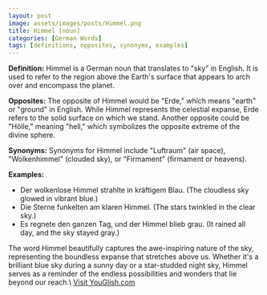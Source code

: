 ```yaml
---
layout: post
image: assets/images/posts/Himmel.png
title: Himmel [noun]
categories: [German Words]
tags: [definitions, opposites, synonyms, examples]
---
```


**Definition:** Himmel is a German noun that translates to "sky" in English. It is used to refer to the region above the Earth's surface that appears to arch over and encompass the planet.

**Opposites:** The opposite of Himmel would be "Erde," which means "earth" or "ground" in English. While Himmel represents the celestial expanse, Erde refers to the solid surface on which we stand. Another opposite could be "Hölle," meaning "hell," which symbolizes the opposite extreme of the divine sphere.

**Synonyms:** Synonyms for Himmel include "Luftraum" (air space), "Wolkenhimmel" (clouded sky), or "Firmament" (firmament or heavens).

**Examples:**

- Der wolkenlose Himmel strahlte in kräftigem Blau. (The cloudless sky glowed in vibrant blue.)
- Die Sterne funkelten am klaren Himmel. (The stars twinkled in the clear sky.)
- Es regnete den ganzen Tag, und der Himmel blieb grau. (It rained all day, and the sky stayed gray.)

The word Himmel beautifully captures the awe-inspiring nature of the sky, representing the boundless expanse that stretches above us. Whether it's a brilliant blue sky during a sunny day or a star-studded night sky, Himmel serves as a reminder of the endless possibilities and wonders that lie beyond our reach.\ <a id="yg-widget-0" class="youglish-widget" data-query="Himmel" data-lang="german" data-components="8412" data-auto-start="0" data-bkg-color="theme_light" data-title="How%20to%20pronounce%20Himmel%20in%20German"  rel="nofollow" href="https://youglish.com">Visit YouGlish.com</a><script async src="https://youglish.com/public/emb/widget.js" charset="utf-8"></script>
